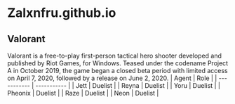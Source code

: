 # Zalxnfru.github.io
## Valorant
Valorant is a free-to-play first-person tactical hero shooter developed and published by Riot Games, for Windows. Teased under the codename Project A in October 2019, the game began a closed beta period with limited access on April 7, 2020, followed by a release on June 2, 2020.
| Agent | Role |
| ----------- | ----------- |
| Jett | Duelist |
| Reyna | Duelist |
| Yoru | Duelist |
| Pheonix | Duelist |
| Raze | Duelist |
| Neon | Duelist |
